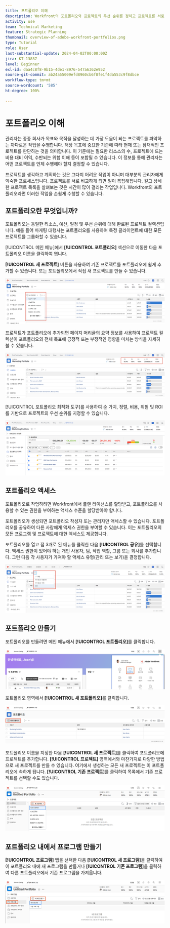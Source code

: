 ```yaml
---
title: 포트폴리오 이해
description: Workfront의 포트폴리오와 프로젝트의 우선 순위를 정하고 프로젝트를 서로 비교하는 데 도움이 되는 방식을 알아봅니다.
activity: use
team: Technical Marketing
feature: Strategic Planning
thumbnail: overview-of-adobe-workfront-portfolios.png
type: Tutorial
role: User
last-substantial-update: 2024-04-02T00:00:00Z
jira: KT-13837
level: Beginner
exl-id: daa4c8f8-9b15-4de1-8976-547a6362e952
source-git-commit: ab24a55009efd8960cb6f8fe1f4da553c9f8dbce
workflow-type: tm+mt
source-wordcount: '585'
ht-degree: 100%

---
```


# 포트폴리오 이해

관리자는 종종 회사가 목표와 목적을 달성하는 데 가장 도움이 되는 프로젝트를 파악하는 까다로운 작업을 수행합니다. 해당 목표에 중요한 기준에 따라 현재 또는 잠재적인 프로젝트를 판단하는 것을 의미합니다. 이 기준에는 필요한 리소스의 수, 프로젝트에 드는 비용 대비 이익, 수반되는 위험 이해 등이 포함될 수 있습니다. 이 정보를 통해 관리자는 어떤 프로젝트를 언제 수행해야 할지 결정할 수 있습니다.

프로젝트를 생각하고 계획하는 것은 그다지 어려운 작업이 아니며 대부분의 관리자에게 익숙한 프로세스입니다. 프로젝트를 서로 비교하게 되면 일이 복잡해집니다. 길고 상세한 프로젝트 목록을 살펴보는 것은 시간이 많이 걸리는 작업입니다. Workfront의 포트폴리오라면 이러한 작업을 손쉽게 수행할 수 있습니다.

## 포트폴리오란 무엇입니까?

포트폴리오는 동일한 리소스, 예산, 일정 및 우선 순위에 대해 완료된 프로젝트 컬렉션입니다. 예를 들어 마케팅 대행사는 포트폴리오를 사용하여 특정 클라이언트에 대한 모든 프로젝트를 그룹화할 수 있습니다.

[!UICONTROL 메인 메뉴]에서 **[!UICONTROL 포트폴리오]** 섹션으로 이동한 다음 포트폴리오 이름을 클릭하여 엽니다.

**[!UICONTROL 새 프로젝트]** 버튼을 사용하여 기존 프로젝트를 포트폴리오에 쉽게 추가할 수 있습니다. 또는 포트폴리오에서 직접 새 프로젝트를 만들 수 있습니다.

![[!UICONTROL 새 프로젝트] 버튼의 드롭다운 메뉴 이미지](assets/01-portfolio-management3.png)

프로젝트가 포트폴리오에 추가되면 페이지 머리글의 요약 정보를 사용하여 프로젝트 컬렉션이 포트폴리오의 전체 목표에 긍정적 또는 부정적인 영향을 미치는 방식을 자세히 볼 수 있습니다.

![페이지 머리글의 포트폴리오 요약 정보 이미지](assets/02-portfolio-management1.png)

[!UICONTROL 포트폴리오 최적화 도구]를 사용하여 순 가치, 정렬, 비용, 위험 및 ROI를 기반으로 프로젝트의 우선 순위를 지정할 수 있습니다.

![포트폴리오에서 프로젝트의 우선 순위를 정하는 이미지](assets/03-portfolio-management2.png)

## 포트폴리오 액세스

포트폴리오로 작업하려면 Workfront에서 플랜 라이선스를 할당받고, 포트폴리오를 사용할 수 있는 권한을 부여하는 액세스 수준을 할당받아야 합니다.

포트폴리오가 생성되면 포트폴리오 작성자 또는 관리자만 액세스할 수 있습니다. 포트폴리오를 공유하여 다른 사람에게 액세스 권한을 부여할 수 있습니다. 이는 포트폴리오의 모든 프로그램 및 프로젝트에 대한 액세스도 제공합니다.

포트폴리오를 열고 점 3개로 된 메뉴를 클릭한 다음 **[!UICONTROL 공유]**&#x200B;를 선택합니다. 액세스 권한이 있어야 하는 개인 사용자, 팀, 작업 역할, 그룹 또는 회사를 추가합니다. 그런 다음 각 사용자가 가져야 할 액세스 유형(관리 또는 보기)을 결정합니다.

![[!DNL Workfront] 포트폴리오의 [!UICONTROL 공유] 옵션 이미지](assets/04-portfolio-management11.png)

## 포트폴리오 만들기

포트폴리오를 만들려면 메인 메뉴에서 **[!UICONTROL 포트폴리오]**&#x200B;를 클릭합니다.

![메인 메뉴 이미지 ](assets/create-portfolio-1.png)

포트폴리오 영역에서 **[!UICONTROL 새 포트폴리오]**&#x200B;를 클릭합니다.

![포트폴리오 영역 이미지 ](assets/create-portfolio-2.png)

포트폴리오 이름을 지정한 다음 **[!UICONTROL 새 프로젝트]**&#x200B;를 클릭하여 포트폴리오에 프로젝트를 추가합니다. **[!UICONTROL 프로젝트]** 영역에서와 마찬가지로 다양한 방법으로 새 &#x200B;&#x200B;프로젝트를 만들 수 있습니다. 여기에서 생성하는 모든 새 프로젝트는 이 포트폴리오에 속하게 됩니다. **[!UICONTROL 기존 프로젝트]**&#x200B;를 클릭하여 목록에서 기존 프로젝트를 선택할 수도 있습니다.

![새 프로젝트 메뉴 이미지 ](assets/create-portfolio-3.png)

## 포트폴리오 내에서 프로그램 만들기

**[!UICONTROL 프로그램]** 탭을 선택한 다음 **[!UICONTROL 새 프로그램]**&#x200B;을 클릭하여 이 포트폴리오 내에 새 프로그램을 만들거나 **[!UICONTROL 기존 프로그램]**&#x200B;을 클릭하여 다른 포트폴리오에서 기존 프로그램을 가져옵니다.

![새 프로그램 메뉴 이미지 ](assets/create-portfolio-4.png)

<!--
Pro-tips graphic
If a user can't access a specific portfolio, make sure it's shared with them. The Workfront access level determines that a user can access portfolios in general, but sharing makes sure they can see specific portfolios. 
-->

<!--
Learn more graphic and links to documentation articles
* Portfolio overview   
* Create a portfolio 
* Create and manage portfolios 
* Navigate within a portfolio 
* Share a portfolio   
-->
